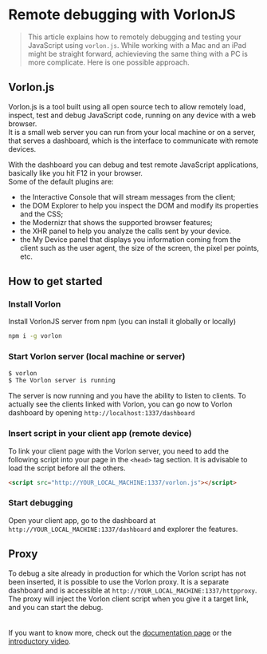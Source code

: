 <!--
   tags:
       Debugging:
           - "Remote debugging with VorlonJS"
-->
# Remote debugging with VorlonJS

> This article explains how to remotely debugging and testing your JavaScript using `vorlon.js`. While working with a Mac and an iPad might be straight forward, achievieving the same thing with a PC is more complicate. Here is one possible approach.

## Vorlon.js
Vorlon.js is a tool built using all open source tech to allow remotely load, inspect, test and debug JavaScript code, running on any device with a web browser.<br/>
It is a small web server you can run from your local machine or on a server, that serves a dashboard, which is the interface to communicate with remote devices.<br/>

With the dashboard you can debug and test remote JavaScript applications, basically like you hit F12 in your browser.<br/>
Some of the default plugins are:<br/>
 - the Interactive Console that will stream messages from the client;
 - the DOM Explorer to help you inspect the DOM and modify its properties and the CSS;
 - the Modernizr that shows the supported browser features;
 - the XHR panel to help you analyze the calls sent by your device.
 - the My Device panel that displays you information coming from the client such as the user agent, the size of the screen, the pixel per points, etc.

## How to get started

### Install Vorlon

Install VorlonJS server from npm (you can install it globally or locally)
```bash
npm i -g vorlon
```

### Start Vorlon server (local machine or server)
```bash
$ vorlon
$ The Vorlon server is running
```

The server is now running and you have the ability to listen to clients.
To actually see the clients linked with Vorlon, you can go now to Vorlon dashboard by opening `http://localhost:1337/dashboard`

### Insert script in your client app (remote device)
To link your client page with the Vorlon server, you need to add the following script into your page in the `<head>` tag section. 
It is advisable to load the script before all the others.

```html
<script src="http://YOUR_LOCAL_MACHINE:1337/vorlon.js"></script>
````
### Start debugging
Open your client app, go to the dashboard at `http://YOUR_LOCAL_MACHINE:1337/dashboard` and explorer the features.

## Proxy
To debug a site already in production for which the Vorlon script has not been inserted, it is possible to use the Vorlon proxy. It is a separate dashboard and is accessible at `http://YOUR_LOCAL_MACHINE:1337/httpproxy`. The proxy will inject the Vorlon client script when you give it a target link, and you can start the debug.
<br/>
<br/>
<br/>
If you want to know more, check out the [documentation page](http://www.vorlonjs.io/documentation/) or the [introductory video](http://vorlonjs.com/#getting-started).
